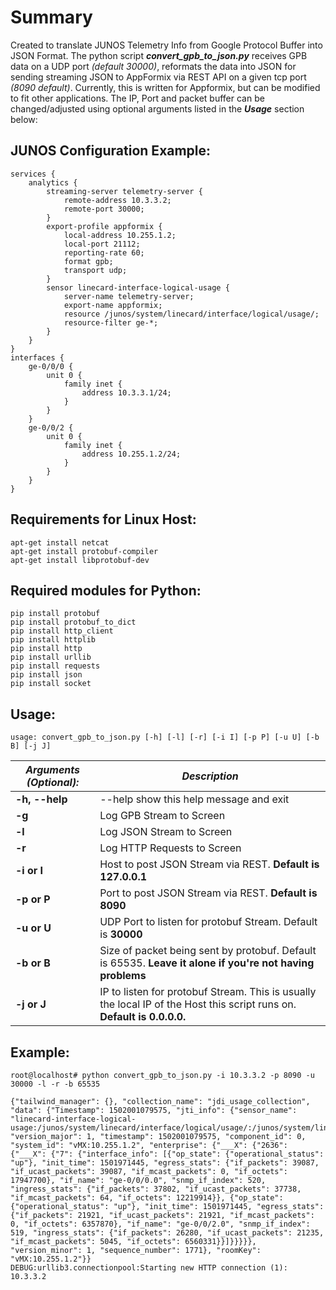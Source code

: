 # Summary

Created to translate JUNOS Telemetry Info from Google Protocol Buffer into JSON Format.  The python script ***convert_gpb_to_json.py*** receives GPB data on a UDP port *(default 30000)*, reformats the data into JSON for sending streaming JSON to AppFormix via REST API on a given tcp port *(8090 default)*.  Currently, this is written for Appformix, but can be modified to fit other applications.  The IP, Port and packet buffer can be changed/adjusted using optional arguments listed in the ***Usage*** section below:

## JUNOS Configuration Example:

```
services {
    analytics {
        streaming-server telemetry-server {
            remote-address 10.3.3.2;
            remote-port 30000;
        }
        export-profile appformix {
            local-address 10.255.1.2;
            local-port 21112;
            reporting-rate 60;
            format gpb;
            transport udp;
        }
        sensor linecard-interface-logical-usage {
            server-name telemetry-server;
            export-name appformix;
            resource /junos/system/linecard/interface/logical/usage/;
            resource-filter ge-*;
        }
    }
}
interfaces {
    ge-0/0/0 {
        unit 0 {
            family inet {
                address 10.3.3.1/24;
            }
        }
    }
    ge-0/0/2 {
        unit 0 {
            family inet {
                address 10.255.1.2/24;
            }
        }
    }
}
```
## Requirements for Linux Host:
```
apt-get install netcat
apt-get install protobuf-compiler
apt-get install libprotobuf-dev
```
## Required modules for Python:
```
pip install protobuf
pip install protobuf_to_dict
pip install http_client
pip install httplib
pip install http
pip install urllib
pip install requests
pip install json
pip install socket
```
## Usage:
```
usage: convert_gpb_to_json.py [-h] [-l] [-r] [-i I] [-p P] [-u U] [-b B] [-j J]
```
***Arguments (Optional):***| ***Description***
-------------------- | ----------------------------------------------
**-h, --help**           |  --help  show this help message and exit
**-g**                   |  Log GPB Stream to Screen
**-l**                   |  Log JSON Stream to Screen
**-r**                   |  Log HTTP Requests to Screen
**-i or I**              |  Host to post JSON Stream via REST. **Default is 127.0.0.1**
**-p or P**              |  Port to post JSON Stream via REST. **Default is 8090**
**-u or U**              |  UDP Port to listen for protobuf Stream. Default is **30000**
**-b or B**              |  Size of packet being sent by protobuf. Default is 65535. **Leave it alone if you're not having problems**
**-j or J**              |  IP to listen for protobuf Stream. This is usually the local IP of the Host this script runs on. **Default is 0.0.0.0.**

## Example:

```
root@localhost# python convert_gpb_to_json.py -i 10.3.3.2 -p 8090 -u 30000 -l -r -b 65535

{"tailwind_manager": {}, "collection_name": "jdi_usage_collection", "data": {"Timestamp": 1502001079575, "jti_info": {"sensor_name": "linecard-interface-logical-usage:/junos/system/linecard/interface/logical/usage/:/junos/system/linecard/interface/logical/usage/:PFE", "version_major": 1, "timestamp": 1502001079575, "component_id": 0, "system_id": "vMX:10.255.1.2", "enterprise": {"___X": {"2636": {"___X": {"7": {"interface_info": [{"op_state": {"operational_status": "up"}, "init_time": 1501971445, "egress_stats": {"if_packets": 39087, "if_ucast_packets": 39087, "if_mcast_packets": 0, "if_octets": 17947700}, "if_name": "ge-0/0/0.0", "snmp_if_index": 520, "ingress_stats": {"if_packets": 37802, "if_ucast_packets": 37738, "if_mcast_packets": 64, "if_octets": 12219914}}, {"op_state": {"operational_status": "up"}, "init_time": 1501971445, "egress_stats": {"if_packets": 21921, "if_ucast_packets": 21921, "if_mcast_packets": 0, "if_octets": 6357870}, "if_name": "ge-0/0/2.0", "snmp_if_index": 519, "ingress_stats": {"if_packets": 26280, "if_ucast_packets": 21235, "if_mcast_packets": 5045, "if_octets": 6560331}}]}}}}}, "version_minor": 1, "sequence_number": 1771}, "roomKey": "vMX:10.255.1.2"}}
DEBUG:urllib3.connectionpool:Starting new HTTP connection (1): 10.3.3.2
```
